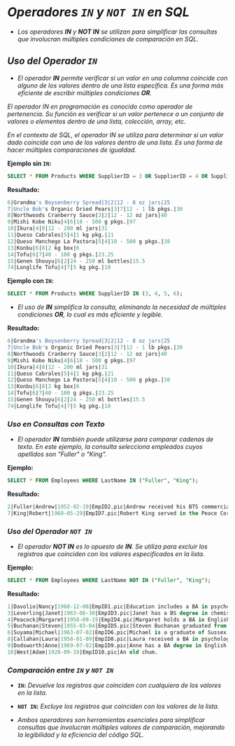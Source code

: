 <!-- Autor: Daniel Benjamin Perez Morales -->
<!-- GitHub: https://github.com/D4nitrix13 -->
<!-- Correo electrónico: danielperezdev@proton.me -->

# ***Operadores `IN` y `NOT IN` en SQL***

- *Los operadores **IN** y **NOT IN** se utilizan para simplificar las consultas que involucran múltiples condiciones de comparación en SQL.*

## ***Uso del Operador `IN`***

- *El operador **IN** permite verificar si un valor en una columna coincide con alguno de los valores dentro de una lista específica. Es una forma más eficiente de escribir múltiples condiciones **OR**.*

*El operador IN en programación es conocido como operador de pertenencia. Su función es verificar si un valor pertenece a un conjunto de valores o elementos dentro de una lista, colección, array, etc.*

*En el contexto de SQL, el operador IN se utiliza para determinar si un valor dado coincide con uno de los valores dentro de una lista. Es una forma de hacer múltiples comparaciones de igualdad.*

**Ejemplo sin `IN`:**

```sql
SELECT * FROM Products WHERE SupplierID = 3 OR SupplierID = 4 OR SupplierID = 5 OR SupplierID = 6;
```

**Resultado:**

```sql
6|Grandma's Boysenberry Spread|3|2|12 - 8 oz jars|25
7|Uncle Bob's Organic Dried Pears|3|7|12 - 1 lb pkgs.|30
8|Northwoods Cranberry Sauce|3|2|12 - 12 oz jars|40
9|Mishi Kobe Niku|4|6|18 - 500 g pkgs.|97
10|Ikura|4|8|12 - 200 ml jars|31
11|Queso Cabrales|5|4|1 kg pkg.|21
12|Queso Manchego La Pastora|5|4|10 - 500 g pkgs.|38
13|Konbu|6|8|2 kg box|6
14|Tofu|6|7|40 - 100 g pkgs.|23.25
15|Genen Shouyu|6|2|24 - 250 ml bottles|15.5
74|Longlife Tofu|4|7|5 kg pkg.|10
```

**Ejemplo con `IN`:**

```sql
SELECT * FROM Products WHERE SupplierID IN (3, 4, 5, 6);
```

- *El uso de **IN** simplifica la consulta, eliminando la necesidad de múltiples condiciones **OR**, lo cual es más eficiente y legible.*

**Resultado:**

```sql
6|Grandma's Boysenberry Spread|3|2|12 - 8 oz jars|25
7|Uncle Bob's Organic Dried Pears|3|7|12 - 1 lb pkgs.|30
8|Northwoods Cranberry Sauce|3|2|12 - 12 oz jars|40
9|Mishi Kobe Niku|4|6|18 - 500 g pkgs.|97
10|Ikura|4|8|12 - 200 ml jars|31
11|Queso Cabrales|5|4|1 kg pkg.|21
12|Queso Manchego La Pastora|5|4|10 - 500 g pkgs.|38
13|Konbu|6|8|2 kg box|6
14|Tofu|6|7|40 - 100 g pkgs.|23.25
15|Genen Shouyu|6|2|24 - 250 ml bottles|15.5
74|Longlife Tofu|4|7|5 kg pkg.|10
```

### ***Uso en Consultas con Texto***

- *El operador **IN** también puede utilizarse para comparar cadenas de texto. En este ejemplo, la consulta selecciona empleados cuyos apellidos son "Fuller" o "King".*

**Ejemplo:**

```sql
SELECT * FROM Employees WHERE LastName IN ("Fuller", "King");
```

**Resultado:**

```sql
2|Fuller|Andrew|1952-02-19|EmpID2.pic|Andrew received his BTS commercial and a Ph.D. in international marketing from the University of Dallas. He is fluent in French and Italian and reads German. He joined the company as a sales representative, was promoted to sales manager and was then named vice president of sales.
7|King|Robert|1960-05-29|EmpID7.pic|Robert King served in the Peace Corps and traveled extensively before completing his degree in English at the University of Michigan and then joining the company. After completing a course entitled 'Selling in Europe', he was transferred to the London office.
```

### ***Uso del Operador `NOT IN`***

- *El operador **NOT IN** es lo opuesto de **IN**. Se utiliza para excluir los registros que coinciden con los valores especificados en la lista.*

**Ejemplo:**

```sql
SELECT * FROM Employees WHERE LastName NOT IN ("Fuller", "King");
```

**Resultado:**

```sql
1|Davolio|Nancy|1968-12-08|EmpID1.pic|Education includes a BA in psychology from Colorado State University. She also completed (The Art of the Cold Call). Nancy is a member of 'Toastmasters International'.
3|Leverling|Janet|1963-08-30|EmpID3.pic|Janet has a BS degree in chemistry from Boston College). She has also completed a certificate program in food retailing management. Janet was hired as a sales associate and was promoted to sales representative.
4|Peacock|Margaret|1958-09-19|EmpID4.pic|Margaret holds a BA in English literature from Concordia College and an MA from the American Institute of Culinary Arts. She was temporarily assigned to the London office before returning to her permanent post in Seattle.
5|Buchanan|Steven|1955-03-04|EmpID5.pic|Steven Buchanan graduated from St. Andrews University, Scotland, with a BSC degree. Upon joining the company as a sales representative, he spent 6 months in an orientation program at the Seattle office and then returned to his permanent post in London, where he was promoted to sales manager. Mr. Buchanan has completed the courses 'Successful Telemarketing' and 'International Sales Management'. He is fluent in French.
6|Suyama|Michael|1963-07-02|EmpID6.pic|Michael is a graduate of Sussex University (MA, economics) and the University of California at Los Angeles (MBA, marketing). He has also taken the courses 'Multi-Cultural Selling' and 'Time Management for the Sales Professional'. He is fluent in Japanese and can read and write French, Portuguese, and Spanish.
8|Callahan|Laura|1958-01-09|EmpID8.pic|Laura received a BA in psychology from the University of Washington. She has also completed a course in business French. She reads and writes French.
9|Dodsworth|Anne|1969-07-02|EmpID9.pic|Anne has a BA degree in English from St. Lawrence College. She is fluent in French and German.
10|West|Adam|1928-09-19|EmpID10.pic|An old chum.
```

### ***Comparación entre `IN` y `NOT IN`***

- **`IN`:** *Devuelve los registros que coinciden con cualquiera de los valores en la lista.*
- **`NOT IN`:** *Excluye los registros que coinciden con los valores de la lista.*

- *Ambos operadores son herramientas esenciales para simplificar consultas que involucran múltiples valores de comparación, mejorando la legibilidad y la eficiencia del código SQL.*
